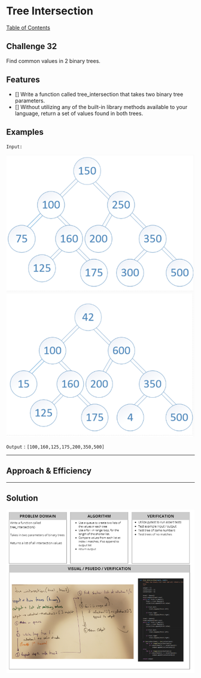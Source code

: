 # Tree Intersection
[Table of Contents](../../../README.md)
## Challenge 32

Find common values in 2 binary trees.


## Features
- [] Write a function called tree_intersection that takes two binary tree parameters.
- [] Without utilizing any of the built-in library methods available to your language, return a set of values found in both trees.

## Examples
`Input:`

![](../../../assets/tree_intersection/input.png)

`Output` : `[100,160,125,175,200,350,500]`

---
## Approach & Efficiency


---

## Solution
![White Board Image](../../../assets/tree_intersection/tree_intersection.png)
